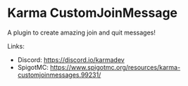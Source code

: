# Karma CustomJoinMessage
A plugin to create amazing join and quit messages!

Links:
- Discord: https://discord.io/karmadev
- SpigotMC: https://www.spigotmc.org/resources/karma-customjoinmessages.99231/
